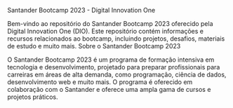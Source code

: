 Santander Bootcamp 2023 - Digital Innovation One

Bem-vindo ao repositório do Santander Bootcamp 2023 oferecido pela Digital Innovation One (DIO). Este repositório contém informações e recursos relacionados ao bootcamp, incluindo projetos, desafios, materiais de estudo e muito mais.
Sobre o Santander Bootcamp 2023

O Santander Bootcamp 2023 é um programa de formação intensiva em tecnologia e desenvolvimento, projetado para preparar profissionais para carreiras em áreas de alta demanda, como programação, ciência de dados, desenvolvimento web e muito mais. O programa é oferecido em colaboração com o Santander e oferece uma ampla gama de cursos e projetos práticos.